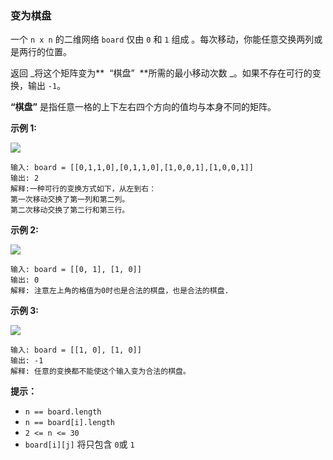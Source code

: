 ### 变为棋盘 ###
一个 `n x n` 的二维网络 `board` 仅由 `0` 和 `1` 组成 。每次移动，你能任意交换两列或是两行的位置。

返回 _将这个矩阵变为**  “棋盘”  **所需的最小移动次数 _。如果不存在可行的变换，输出 `-1`。

**“棋盘”** 是指任意一格的上下左右四个方向的值均与本身不同的矩阵。



**示例 1:**

![](https://assets.leetcode.com/uploads/2021/06/29/chessboard1-grid.jpg)

```
输入: board = [[0,1,1,0],[0,1,1,0],[1,0,0,1],[1,0,0,1]]
输出: 2
解释:一种可行的变换方式如下，从左到右：
第一次移动交换了第一列和第二列。
第二次移动交换了第二行和第三行。
```

**示例 2:**

![](https://assets.leetcode.com/uploads/2021/06/29/chessboard2-grid.jpg)

```
输入: board = [[0, 1], [1, 0]]
输出: 0
解释: 注意左上角的格值为0时也是合法的棋盘，也是合法的棋盘.
```

**示例 3:**

![](https://assets.leetcode.com/uploads/2021/06/29/chessboard3-grid.jpg)

```
输入: board = [[1, 0], [1, 0]]
输出: -1
解释: 任意的变换都不能使这个输入变为合法的棋盘。
```



**提示：**

* `n == board.length`
* `n == board[i].length`
* `2 <= n <= 30`
* `board[i][j]` 将只包含 `0`或 `1`

